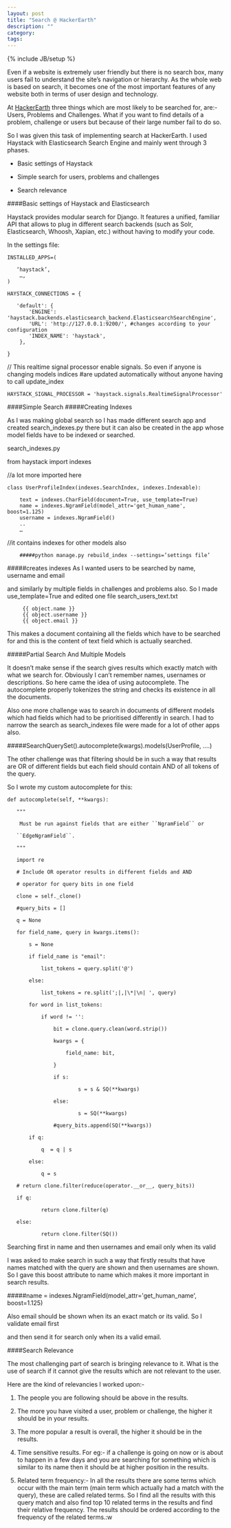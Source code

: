 ```yaml
---
layout: post
title: "Search @ HackerEarth"
description: ""
category:
tags:
---
```

{% include JB/setup %}

Even if a website is extremely user friendly but there is no search box, many users fail to understand the site’s navigation or hierarchy. As the whole web is based on search, it becomes one of the most important features of any website both in terms of user design and technology.

At [HackerEarth](www.hackerearth.com) three things which are most likely to be searched for, are:- Users, Problems and Challenges. What if you want to find details of a problem, challenge or users but because of their  large number fail to do so.

So I was given this task of implementing search at HackerEarth. I used Haystack with Elasticsearch Search Engine and mainly went through 3 phases.

- Basic settings of Haystack

- Simple search for users, problems and challenges

- Search relevance

####Basic settings of Haystack and Elasticsearch

Haystack provides modular search for Django. It features a unified, familiar API that allows to plug in different search backends (such as Solr, Elasticsearch, Whoosh, Xapian, etc.) without having to modify your code.

In the settings file:

    INSTALLED_APPS=(
        
       ‘haystack’,
        …,
    )

    HAYSTACK_CONNECTIONS = {

       'default': {
           'ENGINE': 'haystack.backends.elasticsearch_backend.ElasticsearchSearchEngine',
           'URL': 'http://127.0.0.1:9200/', #changes according to your configuration
           'INDEX_NAME': 'haystack',
        },

    }

// This realtime signal processor enable signals. So even if anyone is changing models indices #are updated automatically without anyone having to call update_index

    HAYSTACK_SIGNAL_PROCESSOR = 'haystack.signals.RealtimeSignalProcessor'

####Simple Search
#####Creating Indexes

As I was making global search so I has made different search app and created search_indexes.py there but it can also be created in the app whose model fields have to be indexed or searched.

search_indexes.py

from haystack import indexes

//a lot more imported here

    class UserProfileIndex(indexes.SearchIndex, indexes.Indexable):

        text = indexes.CharField(document=True, use_template=True)
        name = indexes.NgramField(model_attr='get_human_name', boost=1.125)
        username = indexes.NgramField()
        ..
        …
//it contains indexes for other models also
    
        #####python manage.py rebuild_index --settings=’settings file’

#####creates indexes
As I wanted users to be searched by name, username and email

and similarly by multiple fields in challenges and problems also. So I made use_template=True and edited one file search_users_text.txt

         {{ object.name }}
         {{ object.username }}
         {{ object.email }}

This makes a document containing all the fields which have to be searched for and this is the content of text field which is actually searched.


#####Partial Search And Multiple Models

It doesn’t make sense if the search gives results which exactly match with what we search for. Obviously I can’t remember names, usernames or descriptions. So here came the idea of using autocomplete. The autocomplete properly tokenizes the string and checks its existence in all the documents.

Also one more challenge was to search in documents of different models which had fields which had to be prioritised differently in search. I had to narrow the search as search_indexes file were made for a lot of other apps also.

#####SearchQuerySet().autocomplete(kwargs).models(UserProfile, ….)

The other challenge was that filtering should be in such a way that results are OR of different fields but each field should contain AND of all tokens of the query.

So I wrote my custom autocomplete for this:

    def autocomplete(self, **kwargs):

       """

        Must be run against fields that are either ``NgramField`` or

       ``EdgeNgramField``.

       """

       import re

       # Include OR operator results in different fields and AND

       # operator for query bits in one field

       clone = self._clone()

       #query_bits = []

       q = None

       for field_name, query in kwargs.items():

           s = None

           if field_name is "email":

               list_tokens = query.split('@')

           else:

               list_tokens = re.split(';|,|\*|\n| ', query)

           for word in list_tokens:

               if word != '':

                   bit = clone.query.clean(word.strip())

                   kwargs = {

                       field_name: bit,

                   }

                   if s:

                           s = s & SQ(**kwargs)

                   else:

                           s = SQ(**kwargs)

                   #query_bits.append(SQ(**kwargs))

           if q:

               q  = q | s

           else:

               q = s

       # return clone.filter(reduce(operator.__or__, query_bits))

       if q:

               return clone.filter(q)

       else:

               return clone.filter(SQ())

Searching first in name and then usernames and email only when its valid

I was asked to make search in such a way that firstly results that have names matched with the query are shown and then usernames are shown. So I gave this boost attribute to name which makes it more important in search results.

#####name = indexes.NgramField(model_attr='get_human_name', boost=1.125)

Also email should be shown when its an exact match or its valid. So I validate email first

and then send it for search only when its a valid email.

####Search Relevance

The most challenging part of search is bringing relevance to it. What is the use of search if it cannot give the results which are not relevant to the user.

Here are the kind of relevancies I worked upon:-

1. The people you are following should be above in the results.

2. The more you have visited a user, problem or challenge, the higher it should be in your results.

3. The more popular a result is overall, the higher it should be in the results.

4. Time sensitive results. For eg:- if a challenge is going on now or is about to happen in a few days and you are searching for something which is similar to its name then it should be at higher position in the results.

5. Related term frequency:- In all the results there are some terms which occur with the main term (main term which actually had a match with the query), these are called related terms. So I find all the results with this query match and also find top 10 related terms in the results and find their relative frequency. The results should be ordered according to the frequency of the related terms.:w

